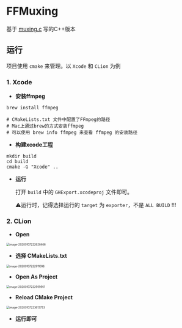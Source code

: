 # FFMuxing

基于 [muxing.c](https://github.com/FFmpeg/FFmpeg/blob/master/doc/examples/muxing.c) 写的C++版本



## 运行

项目使用 `cmake` 来管理。以 `Xcode` 和 `CLion` 为例

### 1. Xcode

- **安装ffmpeg**

```shell
brew install ffmpeg

# CMakeLists.txt 文件中配置了FFmpeg的路径
# Mac上通过brew的方式安装ffmpeg
# 可以使用 brew info ffmpeg 来查看 ffmpeg 的安装路径
```

- **构建xcode工程**

```shell
mkdir build
cd build
cmake -G "Xcode" ..
```

- **运行**

  打开 `build` 中的 `GHExport.xcodeproj` 文件即可。

  ⚠️运行时，记得选择运行的 `target` 为 `exporter`，不是 `ALL BUILD` !!!

### 2. CLion 

- **Open**

<img src="https://tva1.sinaimg.cn/large/006tNbRwgy1gaod7ovo5aj31760qsn00.jpg" alt="image-20200107222628466" style="zoom:50%;" />

- **选择 CMakeLists.txt**

<img src="https://tva1.sinaimg.cn/large/006tNbRwgy1gaodak7fz0j318e0owncg.jpg" alt="image-20200107222911096" style="zoom:50%;" />

- **Open As Project**

<img src="https://tva1.sinaimg.cn/large/006tNbRwgy1gaodb9ru2lj30ps088jsx.jpg" alt="image-20200107222959951" style="zoom:50%;" />

- **Reload CMake Project**

<img src="https://tva1.sinaimg.cn/large/006tNbRwgy1gaodhus5ugj30p50cjtb3.jpg" alt="image-20200107223613753" style="zoom:50%;" />

- **运行即可**

